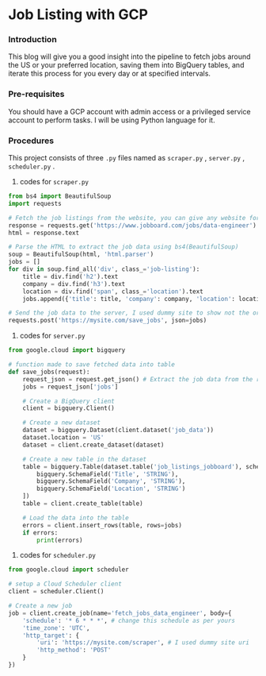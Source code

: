 # Job Listing with GCP

### Introduction

This blog will give you a good insight into the pipeline to fetch jobs around the US or your preferred location, saving them into BigQuery tables, and iterate this process for you every day or at specified intervals.

### Pre-requisites

You should have a GCP account with admin access or a privileged service account to perform tasks. I will be using Python language for it.

### Procedures

This project consists of three `.py` files named as `scraper.py` , `server.py` , `scheduler.py` .

1. codes for `scraper.py`
    

```python
from bs4 import BeautifulSoup
import requests

# Fetch the job listings from the website, you can give any website for job search by keeping scrapping in mind
response = requests.get('https://www.jobboard.com/jobs/data-engineer')
html = response.text

# Parse the HTML to extract the job data using bs4(BeautifulSoup)
soup = BeautifulSoup(html, 'html.parser')
jobs = []
for div in soup.find_all('div', class_='job-listing'):
    title = div.find('h2').text
    company = div.find('h3').text
    location = div.find('span', class_='location').text
    jobs.append({'title': title, 'company': company, 'location': location})

# Send the job data to the server, I used dummy site to show not the original 
requests.post('https://mysite.com/save_jobs', json=jobs)
```

1. codes for `server.py`
    

```python
from google.cloud import bigquery

# function made to save fetched data into table
def save_jobs(request):
    request_json = request.get_json() # Extract the job data from the request
    jobs = request_json['jobs']

    # Create a BigQuery client
    client = bigquery.Client()

    # Create a new dataset
    dataset = bigquery.Dataset(client.dataset('job_data'))
    dataset.location = 'US'
    dataset = client.create_dataset(dataset)

    # Create a new table in the dataset
    table = bigquery.Table(dataset.table('job_listings_jobboard'), schema=[
        bigquery.SchemaField('Title', 'STRING'),
        bigquery.SchemaField('Company', 'STRING'),
        bigquery.SchemaField('Location', 'STRING')
    ])
    table = client.create_table(table)

    # Load the data into the table
    errors = client.insert_rows(table, rows=jobs)
    if errors:
        print(errors)
```

1. codes for `scheduler.py`
    

```python
from google.cloud import scheduler

# setup a Cloud Scheduler client
client = scheduler.Client()

# Create a new job
job = client.create_job(name='fetch_jobs_data_engineer', body={
    'schedule': '* 6 * * *', # change this schedule as per yours
    'time_zone': 'UTC',
    'http_target': {
        'uri': 'https://mysite.com/scraper', # I used dummy site uri
        'http_method': 'POST'
    }
})
```